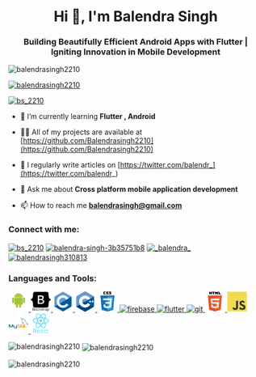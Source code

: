 <h1 align="center">Hi 👋, I'm Balendra Singh</h1>
<h3 align="center">Building Beautifully Efficient Android Apps with Flutter | Igniting Innovation in Mobile Development</h3>

<p align="left"> <img src="https://komarev.com/ghpvc/?username=balendrasingh2210&label=Profile%20views&color=0e75b6&style=flat" alt="balendrasingh2210" /> </p>

<p align="left"> <a href="https://github.com/ryo-ma/github-profile-trophy"><img src="https://github-profile-trophy.vercel.app/?username=balendrasingh2210" alt="balendrasingh2210" /></a> </p>

<p align="left"> <a href="https://twitter.com/bs_2210" target="blank"><img src="https://img.shields.io/twitter/follow/bs_2210?logo=twitter&style=for-the-badge" alt="bs_2210" /></a> </p>

- 🌱 I’m currently learning **Flutter , Android**

- 👨‍💻 All of my projects are available at [https://github.com/Balendrasingh2210](https://github.com/Balendrasingh2210)

- 📝 I regularly write articles on [https://twitter.com/balendr_](https://twitter.com/balendr_)

- 💬 Ask me about **Cross platform mobile application development**

- 📫 How to reach me **balendrasingh@gmail.com**

<h3 align="left">Connect with me:</h3>
<p align="left">
<a href="https://twitter.com/bs_2210" target="blank"><img align="center" src="https://raw.githubusercontent.com/rahuldkjain/github-profile-readme-generator/master/src/images/icons/Social/twitter.svg" alt="bs_2210" height="30" width="40" /></a>
<a href="https://linkedin.com/in/balendra-singh-3b35751b8" target="blank"><img align="center" src="https://raw.githubusercontent.com/rahuldkjain/github-profile-readme-generator/master/src/images/icons/Social/linked-in-alt.svg" alt="balendra-singh-3b35751b8" height="30" width="40" /></a>
<a href="https://instagram.com/_balendra_" target="blank"><img align="center" src="https://raw.githubusercontent.com/rahuldkjain/github-profile-readme-generator/master/src/images/icons/Social/instagram.svg" alt="_balendra_" height="30" width="40" /></a>
<a href="https://www.leetcode.com/balendrasingh310813" target="blank"><img align="center" src="https://raw.githubusercontent.com/rahuldkjain/github-profile-readme-generator/master/src/images/icons/Social/leet-code.svg" alt="balendrasingh310813" height="30" width="40" /></a>
</p>

<h3 align="left">Languages and Tools:</h3>
<p align="left"> <a href="https://developer.android.com" target="_blank" rel="noreferrer"> <img src="https://raw.githubusercontent.com/devicons/devicon/master/icons/android/android-original-wordmark.svg" alt="android" width="40" height="40"/> </a> <a href="https://getbootstrap.com" target="_blank" rel="noreferrer"> <img src="https://raw.githubusercontent.com/devicons/devicon/master/icons/bootstrap/bootstrap-plain-wordmark.svg" alt="bootstrap" width="40" height="40"/> </a> <a href="https://www.cprogramming.com/" target="_blank" rel="noreferrer"> <img src="https://raw.githubusercontent.com/devicons/devicon/master/icons/c/c-original.svg" alt="c" width="40" height="40"/> </a> <a href="https://www.w3schools.com/cpp/" target="_blank" rel="noreferrer"> <img src="https://raw.githubusercontent.com/devicons/devicon/master/icons/cplusplus/cplusplus-original.svg" alt="cplusplus" width="40" height="40"/> </a> <a href="https://www.w3schools.com/css/" target="_blank" rel="noreferrer"> <img src="https://raw.githubusercontent.com/devicons/devicon/master/icons/css3/css3-original-wordmark.svg" alt="css3" width="40" height="40"/> </a> <a href="https://firebase.google.com/" target="_blank" rel="noreferrer"> <img src="https://www.vectorlogo.zone/logos/firebase/firebase-icon.svg" alt="firebase" width="40" height="40"/> </a> <a href="https://flutter.dev" target="_blank" rel="noreferrer"> <img src="https://www.vectorlogo.zone/logos/flutterio/flutterio-icon.svg" alt="flutter" width="40" height="40"/> </a> <a href="https://git-scm.com/" target="_blank" rel="noreferrer"> <img src="https://www.vectorlogo.zone/logos/git-scm/git-scm-icon.svg" alt="git" width="40" height="40"/> </a> <a href="https://www.w3.org/html/" target="_blank" rel="noreferrer"> <img src="https://raw.githubusercontent.com/devicons/devicon/master/icons/html5/html5-original-wordmark.svg" alt="html5" width="40" height="40"/> </a> <a href="https://developer.mozilla.org/en-US/docs/Web/JavaScript" target="_blank" rel="noreferrer"> <img src="https://raw.githubusercontent.com/devicons/devicon/master/icons/javascript/javascript-original.svg" alt="javascript" width="40" height="40"/> </a> <a href="https://www.mysql.com/" target="_blank" rel="noreferrer"> <img src="https://raw.githubusercontent.com/devicons/devicon/master/icons/mysql/mysql-original-wordmark.svg" alt="mysql" width="40" height="40"/> </a> <a href="https://reactjs.org/" target="_blank" rel="noreferrer"> <img src="https://raw.githubusercontent.com/devicons/devicon/master/icons/react/react-original-wordmark.svg" alt="react" width="40" height="40"/> </a> </p>

<p><img align="left" src="https://github-readme-stats.vercel.app/api/top-langs?username=balendrasingh2210&show_icons=true&locale=en&layout=compact" alt="balendrasingh2210" /></p>

<p>&nbsp;<img align="center" src="https://github-readme-stats.vercel.app/api?username=balendrasingh2210&show_icons=true&locale=en" alt="balendrasingh2210" /></p>

<p><img align="center" src="https://github-readme-streak-stats.herokuapp.com/?user=balendrasingh2210&" alt="balendrasingh2210" /></p>
